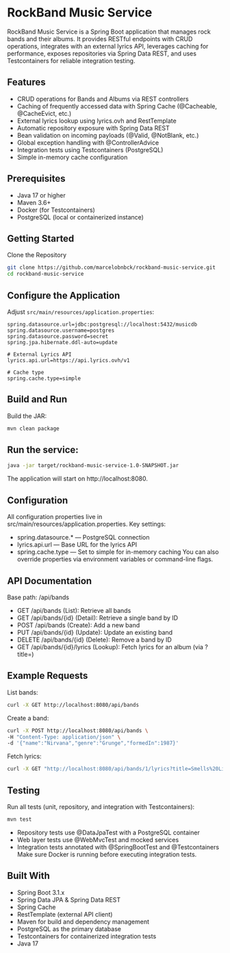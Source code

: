 # RockBand Music Service

RockBand Music Service is a Spring Boot application that manages rock bands and their albums. It provides RESTful endpoints with CRUD operations, integrates with an external lyrics API, leverages caching for performance, exposes repositories via Spring Data REST, and uses Testcontainers for reliable integration testing.

## Features

- CRUD operations for Bands and Albums via REST controllers
- Caching of frequently accessed data with Spring Cache (@Cacheable, @CacheEvict, etc.)
- External lyrics lookup using lyrics.ovh and RestTemplate
- Automatic repository exposure with Spring Data REST
- Bean validation on incoming payloads (@Valid, @NotBlank, etc.)
- Global exception handling with @ControllerAdvice
- Integration tests using Testcontainers (PostgreSQL)
- Simple in-memory cache configuration

## Prerequisites
- Java 17 or higher
- Maven 3.6+
- Docker (for Testcontainers)
- PostgreSQL (local or containerized instance)

## Getting Started
Clone the Repository
```bash
git clone https://github.com/marcelobnbck/rockband-music-service.git
cd rockband-music-service
```

## Configure the Application
Adjust `src/main/resources/application.properties`:
```properties
spring.datasource.url=jdbc:postgresql://localhost:5432/musicdb
spring.datasource.username=postgres
spring.datasource.password=secret
spring.jpa.hibernate.ddl-auto=update

# External Lyrics API
lyrics.api.url=https://api.lyrics.ovh/v1

# Cache type
spring.cache.type=simple
```

## Build and Run
Build the JAR:
```bash
mvn clean package
```

## Run the service:
```bash
java -jar target/rockband-music-service-1.0-SNAPSHOT.jar
```

The application will start on http://localhost:8080.

## Configuration
All configuration properties live in src/main/resources/application.properties. Key settings:
- spring.datasource.* — PostgreSQL connection
- lyrics.api.url — Base URL for the lyrics API
- spring.cache.type — Set to simple for in-memory caching
  You can also override properties via environment variables or command-line flags.

##  API Documentation
Base path: /api/bands 
- GET /api/bands (List): Retrieve all bands
- GET /api/bands/{id} (Detail): Retrieve a single band by ID
- POST /api/bands (Create): Add a new band
- PUT /api/bands/{id} (Update): Update an existing band
- DELETE /api/bands/{id} (Delete): Remove a band by ID
- GET /api/bands/{id}/lyrics (Lookup): Fetch lyrics for an album (via ?title=)

## Example Requests
List bands:
```bash
curl -X GET http://localhost:8080/api/bands
```

Create a band:
```bash
curl -X POST http://localhost:8080/api/bands \
-H "Content-Type: application/json" \
-d '{"name":"Nirvana","genre":"Grunge","formedIn":1987}'
```

Fetch lyrics:
```bash
curl -X GET "http://localhost:8080/api/bands/1/lyrics?title=Smells%20Like%20Teen%20Spirit"
```

## Testing
Run all tests (unit, repository, and integration with Testcontainers):
```bash
mvn test
```

- Repository tests use @DataJpaTest with a PostgreSQL container
- Web layer tests use @WebMvcTest and mocked services
- Integration tests annotated with @SpringBootTest and @Testcontainers
  Make sure Docker is running before executing integration tests.

## Built With
- Spring Boot 3.1.x
- Spring Data JPA & Spring Data REST
- Spring Cache
- RestTemplate (external API client)
- Maven for build and dependency management
- PostgreSQL as the primary database
- Testcontainers for containerized integration tests
- Java 17